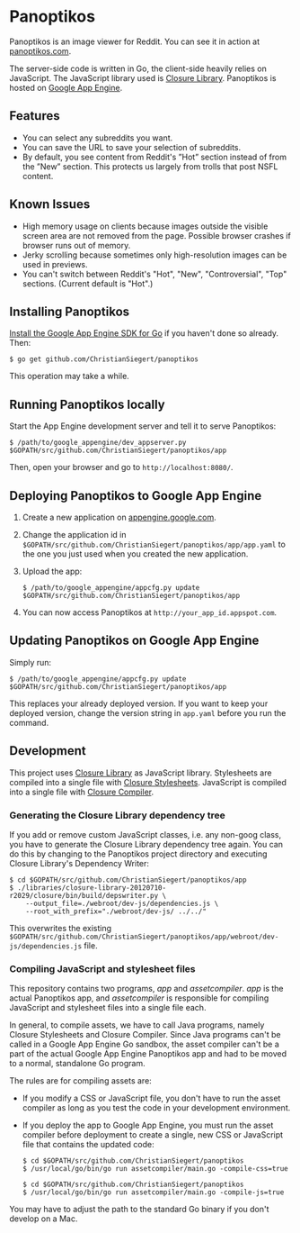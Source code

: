 # Panoptikos

Panoptikos is an image viewer for Reddit. You can see it in action at [panoptikos.com](http://www.panoptikos.com/).

The server-side code is written in Go, the client-side heavily relies on JavaScript. The JavaScript library used is [Closure Library](https://developers.google.com/closure/library/). Panoptikos is hosted on [Google App Engine](https://developers.google.com/appengine/).

## Features

* You can select any subreddits you want.
* You can save the URL to save your selection of subreddits.
* By default, you see content from Reddit's ”Hot” section instead of from the ”New” section. This protects us largely from trolls that post NSFL content.

## Known Issues

* High memory usage on clients because images outside the visible screen area are not removed from the page. Possible browser crashes if browser runs out of memory.
* Jerky scrolling because sometimes only high-resolution images can be used in previews.
* You can't switch between Reddit's "Hot", "New", "Controversial", "Top" sections. (Current default is "Hot".)

## Installing Panoptikos

[Install the Google App Engine SDK for Go](https://developers.google.com/appengine/downloads#Google_App_Engine_SDK_for_Go) if you haven't done so already. Then:

	$ go get github.com/ChristianSiegert/panoptikos

This operation may take a while.

## Running Panoptikos locally

Start the App Engine development server and tell it to serve Panoptikos:

	$ /path/to/google_appengine/dev_appserver.py $GOPATH/src/github.com/ChristianSiegert/panoptikos/app

Then, open your browser and go to `http://localhost:8080/`.

## Deploying Panoptikos to Google App Engine

1. Create a new application on [appengine.google.com](https://appengine.google.com/).
2. Change the application id in `$GOPATH/src/github.com/ChristianSiegert/panoptikos/app/app.yaml` to the one you just used when you created the new application.
3. Upload the app:

	```
	$ /path/to/google_appengine/appcfg.py update $GOPATH/src/github.com/ChristianSiegert/panoptikos/app
	```

4. You can now access Panoptikos at `http://your_app_id.appspot.com`.

## Updating Panoptikos on Google App Engine

Simply run:

	$ /path/to/google_appengine/appcfg.py update $GOPATH/src/github.com/ChristianSiegert/panoptikos/app

This replaces your already deployed version. If you want to keep your deployed version, change the version string in `app.yaml` before you run the command.

## Development

This project uses [Closure Library](https://developers.google.com/closure/library/) as JavaScript library. Stylesheets are compiled into a single file with [Closure Stylesheets](http://code.google.com/p/closure-stylesheets/). JavaScript is compiled into a single file with [Closure Compiler](https://developers.google.com/closure/compiler/).

### Generating the Closure Library dependency tree

If you add or remove custom JavaScript classes, i.e. any non-goog class, you have to generate the Closure Library dependency tree again. You can do this by changing to the Panoptikos project directory and executing Closure Library's Dependency Writer:

	$ cd $GOPATH/src/github.com/ChristianSiegert/panoptikos/app
	$ ./libraries/closure-library-20120710-r2029/closure/bin/build/depswriter.py \
		--output_file=./webroot/dev-js/dependencies.js \
		--root_with_prefix="./webroot/dev-js/ ../../"

This overwrites the existing `$GOPATH/src/github.com/ChristianSiegert/panoptikos/app/webroot/dev-js/dependencies.js` file.

### Compiling JavaScript and stylesheet files

This repository contains two programs, _app_ and _assetcompiler_. _app_ is the actual Panoptikos app, and _assetcompiler_ is responsible for compiling JavaScript and stylesheet files into a single file each.

In general, to compile assets, we have to call Java programs, namely Closure Stylesheets and Closure Compiler. Since Java programs can't be called in a Google App Engine Go sandbox, the asset compiler can't be a part of the actual Google App Engine Panoptikos app and had to be moved to a normal, standalone Go program.

The rules are for compiling assets are:

* If you modify a CSS or JavaScript file, you don't have to run the asset compiler as long as you test the code in your development environment.

* If you deploy the app to Google App Engine, you must run the asset compiler before deployment to create a single, new CSS or JavaScript file that contains the updated code:

	```
	$ cd $GOPATH/src/github.com/ChristianSiegert/panoptikos
	$ /usr/local/go/bin/go run assetcompiler/main.go -compile-css=true
	```

	```
	$ cd $GOPATH/src/github.com/ChristianSiegert/panoptikos
	$ /usr/local/go/bin/go run assetcompiler/main.go -compile-js=true
	```

You may have to adjust the path to the standard Go binary if you don't develop on a Mac.
